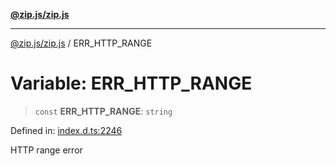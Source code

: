 [**@zip.js/zip.js**](../README.md)

***

[@zip.js/zip.js](../globals.md) / ERR\_HTTP\_RANGE

# Variable: ERR\_HTTP\_RANGE

> `const` **ERR\_HTTP\_RANGE**: `string`

Defined in: [index.d.ts:2246](https://github.com/gildas-lormeau/zip.js/blob/ac43341b8867abfc96920b30361a638957ffd437/index.d.ts#L2246)

HTTP range error
